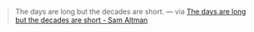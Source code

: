 
> The days are long but the decades are short. — via [The days are long but the decades are short - Sam Altman](https://blog.samaltman.com/the-days-are-long-but-the-decades-are-short)
